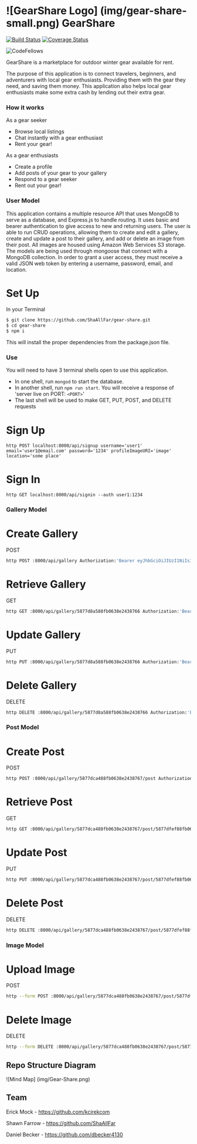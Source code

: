 # ![GearShare Logo] (img/gear-share-small.png) GearShare
[![Build Status](https://travis-ci.org/ShaAllFar/gear-share.svg?branch=master)](https://travis-ci.org/ShaAllFar/gear-share)
[![Coverage Status](https://coveralls.io/repos/github/ShaAllFar/gear-share/badge.svg)](https://coveralls.io/github/ShaAllFar/gear-share)

![CodeFellows](https://img.shields.io/badge/Code%20Fellows-Approved-brightgreen.svg)


 GearShare is a marketplace for outdoor winter gear available for rent.

 The purpose of this application is to connect travelers, beginners, and adventurers with local gear enthusiasts. Providing them with the gear they need, and saving them money. This application also helps local gear enthusiasts make some extra cash by lending out their extra gear.

### How it works

As a gear seeker
 * Browse local listings
 * Chat instantly with a gear enthusiast
 * Rent your gear!

As a gear enthusiasts
 * Create a profile
 * Add posts of your gear to your gallery
 * Respond to a gear seeker
 * Rent out your gear!

### User Model

This application contains a multiple resource API that uses MongoDB to serve as a database, and Express.js to handle routing. It uses basic and bearer authentication to give access to new and returning users. The user is able to run CRUD operations, allowing them to create and edit a gallery, create and update a post to their gallery, and add or delete an image from their post. All images are housed using Amazon Web Services S3 storage. The models are being used through mongoose that connect with a MongoDB collection. In order to grant a user access, they must receive a valid JSON web token by entering a username, password, email, and location.

# Set Up

In your Terminal

```sh
$ git clone https://github.com/ShaAllFar/gear-share.git
$ cd gear-share
$ npm i
```
This will install the proper dependencies from the package.json file.

### Use

You will need to have 3 terminal shells open to use this application.

* In one shell, run `mongod` to start the database.
* In another shell, run `npm run start`. You will receive a response of 'server live on PORT: `<PORT>`'
* The last shell will be used to make GET, PUT, POST, and DELETE requests

# Sign Up

  ```
  http POST localhost:8000/api/signup username='user1' email='user1@email.com' password='1234' profileImageURI='image' location='some place'
  ```

# Sign In

  `http GET localhost:8000/api/signin --auth user1:1234`

### Gallery Model

# Create Gallery
  POST
  ```sh
  http POST :8000/api/gallery Authorization:'Bearer eyJhbGciOiJIUzI1NiIsInR5cCI6IkpXVCJ9.eyJ0b2tlbiI6IjYyNGQxOGIzYWNiYmUwMGEwNjg2ZmQzODExOWJkMGI1ZGNiYmM3Mzg4ZmNlMGZjOWRmMDRkZjFhMmUzNzExNzYiLCJpYXQiOjE0ODQyNDc3MTR9.mTuf2mgKfh8pJ4DeAd1ZiFPqdhgH1KFKQf32J1LybOg' name='gallery1' desc='description'
  ```

# Retrieve Gallery
  GET
  ```sh
  http GET :8000/api/gallery/5877d8a588fb0638e2438766 Authorization:'Bearer eyJhbGciOiJIUzI1NiIsInR5cCI6IkpXVCJ9.eyJ0b2tlbiI6IjYyNGQxOGIzYWNiYmUwMGEwNjg2ZmQzODExOWJkMGI1ZGNiYmM3Mzg4ZmNlMGZjOWRmMDRkZjFhMmUzNzExNzYiLCJpYXQiOjE0ODQyNDc3MTR9.mTuf2mgKfh8pJ4DeAd1ZiFPqdhgH1KFKQf32J1LybOg'
  ```

# Update Gallery
  PUT
  ```sh
  http PUT :8000/api/gallery/5877d8a588fb0638e2438766 Authorization:'Bearer eyJhbGciOiJIUzI1NiIsInR5cCI6IkpXVCJ9.eyJ0b2tlbiI6IjYyNGQxOGIzYWNiYmUwMGEwNjg2ZmQzODExOWJkMGI1ZGNiYmM3Mzg4ZmNlMGZjOWRmMDRkZjFhMmUzNzExNzYiLCJpYXQiOjE0ODQyNDc3MTR9.mTuf2mgKfh8pJ4DeAd1ZiFPqdhgH1KFKQf32J1LybOg' name='new gallery'
  ```

# Delete Gallery
  DELETE
  ```sh
  http DELETE :8000/api/gallery/5877d8a588fb0638e2438766 Authorization:'Bearer eyJhbGciOiJIUzI1NiIsInR5cCI6IkpXVCJ9.eyJ0b2tlbiI6IjYyNGQxOGIzYWNiYmUwMGEwNjg2ZmQzODExOWJkMGI1ZGNiYmM3Mzg4ZmNlMGZjOWRmMDRkZjFhMmUzNzExNzYiLCJpYXQiOjE0ODQyNDc3MTR9.mTuf2mgKfh8pJ4DeAd1ZiFPqdhgH1KFKQf32J1LybOg'
  ```

### Post Model

# Create Post
  POST
  ```sh
  http POST :8000/api/gallery/5877dca488fb0638e2438767/post Authorization:'Bearer eyJhbGciOiJIUzI1NiIsInR5cCI6IkpXVCJ9.eyJ0b2tlbiI6IjYyNGQxOGIzYWNiYmUwMGEwNjg2ZmQzODExOWJkMGI1ZGNiYmM3Mzg4ZmNlMGZjOWRmMDRkZjFhMmUzNzExNzYiLCJpYXQiOjE0ODQyNDc3MTR9.mTuf2mgKfh8pJ4DeAd1ZiFPqdhgH1KFKQf32J1LybOg' name='post' desc='description' userID='5877d28d88fb0638e2438765' galleryID='5877dca488fb0638e2438767' price='100'
  ```

# Retrieve Post
  GET
  ```sh
  http GET :8000/api/gallery/5877dca488fb0638e2438767/post/5877dfef88fb0638e2438768 Authorization:'Bearer eyJhbGciOiJIUzI1NiIsInR5cCI6IkpXVCJ9.eyJ0b2tlbiI6IjYyNGQxOGIzYWNiYmUwMGEwNjg2ZmQzODExOWJkMGI1ZGNiYmM3Mzg4ZmNlMGZjOWRmMDRkZjFhMmUzNzExNzYiLCJpYXQiOjE0ODQyNDc3MTR9.mTuf2mgKfh8pJ4DeAd1ZiFPqdhgH1KFKQf32J1LybOg'
  ```

# Update Post
  PUT
  ```sh
  http PUT :8000/api/gallery/5877dca488fb0638e2438767/post/5877dfef88fb0638e2438768 Authorization:'Bearer eyJhbGciOiJIUzI1NiIsInR5cCI6IkpXVCJ9.eyJ0b2tlbiI6IjYyNGQxOGIzYWNiYmUwMGEwNjg2ZmQzODExOWJkMGI1ZGNiYmM3Mzg4ZmNlMGZjOWRmMDRkZjFhMmUzNzExNzYiLCJpYXQiOjE0ODQyNDc3MTR9.mTuf2mgKfh8pJ4DeAd1ZiFPqdhgH1KFKQf32J1LybOg' name='new post'
  ```

# Delete Post
  DELETE
  ```sh
  http DELETE :8000/api/gallery/5877dca488fb0638e2438767/post/5877dfef88fb0638e2438768 Authorization:'Bearer eyJhbGciOiJIUzI1NiIsInR5cCI6IkpXVCJ9.eyJ0b2tlbiI6IjYyNGQxOGIzYWNiYmUwMGEwNjg2ZmQzODExOWJkMGI1ZGNiYmM3Mzg4ZmNlMGZjOWRmMDRkZjFhMmUzNzExNzYiLCJpYXQiOjE0ODQyNDc3MTR9.mTuf2mgKfh8pJ4DeAd1ZiFPqdhgH1KFKQf32J1LybOg' name='new post'
  ```

### Image Model

# Upload Image
  POST
  ```sh
  http --form POST :8000/api/gallery/5877dca488fb0638e2438767/post/5877dfef88fb0638e2438768/image Authorization:'Bearer eyJhbGciOiJIUzI1NiIsInR5cCI6IkpXVCJ9.eyJ0b2tlbiI6IjYyNGQxOGIzYWNiYmUwMGEwNjg2ZmQzODExOWJkMGI1ZGNiYmM3Mzg4ZmNlMGZjOWRmMDRkZjFhMmUzNzExNzYiLCJpYXQiOjE0ODQyNDc3MTR9.mTuf2mgKfh8pJ4DeAd1ZiFPqdhgH1KFKQf32J1LybOg' image@./test/data/tester.png
  ```
# Delete Image
  DELETE
  ```sh
  http --form DELETE :8000/api/gallery/5877dca488fb0638e2438767/post/5877dfef88fb0638e2438768/image/5877dfef88fb0638e243876 Authorization:'Bearer eyJhbGciOiJIUzI1NiIsInR5cCI6IkpXVCJ9.eyJ0b2tlbiI6IjYyNGQxOGIzYWNiYmUwMGEwNjg2ZmQzODExOWJkMGI1ZGNiYmM3Mzg4ZmNlMGZjOWRmMDRkZjFhMmUzNzExNzYiLCJpYXQiOjE0ODQyNDc3MTR9.mTuf2mgKfh8pJ4DeAd1ZiFPqdhgH1KFKQf32J1LybOg'
  ```

## Repo Structure Diagram
![Mind Map] (img/Gear-Share.png)

## Team

Erick Mock - https://github.com/kcirekcom

Shawn Farrow - https://github.com/ShaAllFar

Daniel Becker - https://github.com/dbecker4130
